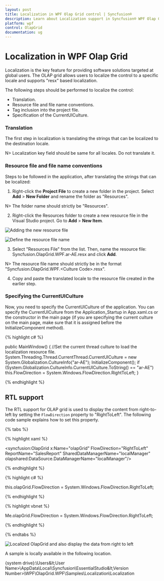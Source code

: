 ```yaml
---
layout: post
title: Localization in WPF Olap Grid control | Syncfusion®
description: Learn about Localization support in Syncfusion® WPF Olap Grid control, its elements and more details.
platform: wpf
control: OlapGrid
documentation: ug
---
```


# Localization in WPF Olap Grid

Localization is the key feature for providing software solutions targeted at global users. The OLAP grid allows users to localize the control to a specific locale and supports "resx" based localization.

The following steps should be performed to localize the control:

* Translation.
* Resource file and file name conventions.
* Tag inclusion into the project file.
* Specification of the CurrentUICulture.

### Translation

The first step in localization is translating the strings that can be localized to the destination locale.

N> Localization key field should be same for all locales. Do not translate it.

### Resource file and file name conventions

Steps to be followed in the application, after translating the strings that can be localized:

1. Right-click the **Project File** to create a new folder in the project. Select **Add** > **New Folder** and rename the folder as "Resources".

N> The folder name should strictly be "Resources".

2. Right-click the Resources folder to create a new resource file in the Visual Studio project. Go to **Add** > **New Item**.

![Adding the new resource file](Localization_images/Localization_img54.png)

![Define the resource file name](Localization_images/Localization_img55.png)

3. Select "Resources File" from the list. Then, name the resource file: Syncfusion.OlapGrid.WPF.ar-AE.resx and click **Add**.

N> The resource file name should strictly be in the format "Syncfusion.OlapGrid.WPF.&lt;Culture Code&gt;.resx".
   
4. Copy and paste the translated locale to the resource file created in the earlier step.

### Specifying the CurrentUICulture

Now, you need to specify the CurrentUICulture of the application. You can specify the CurrentUICulture from the Application_Startup in App.xaml.cs or the constructor in the main page (if you are specifying the current culture on the main page, make sure that it is assigned before the InitializeComponent method).

{% highlight c# %}
 
public MainWindow()
{
    //Set the current thread culture to load the localization resource file.    
    System.Threading.Thread.CurrentThread.CurrentUICulture = new System.Globalization.CultureInfo("ar-AE");
    InitializeComponent();
    if (System.Globalization.CultureInfo.CurrentUICulture.ToString() == "ar-AE") 
        this.FlowDirection = System.Windows.FlowDirection.RightToLeft;
}

{% endhighlight %}

## RTL support

The RTL support for OLAP grid is used to display the content from right-to-left by setting the `FlowDirection` property to "RightToLeft". The following code sample explains how to set this property.

{% tabs %}
  
{% highlight xaml %}

<syncfusion:OlapGrid x:Name="olapGrid" FlowDirection="RightToLeft" ReportName="SalesReport" SharedDataManagerName="localManager" olapshared:DataSource.DataManagerName="localManager"/>  

{% endhighlight %}

{% highlight c# %}

this.olapGrid.FlowDirection = System.Windows.FlowDirection.RightToLeft;

{% endhighlight %}

{% highlight vbnet %}

Me.olapGrid.FlowDirection = System.Windows.FlowDirection.RightToLeft;

{% endhighlight %}

{% endtabs %}

![Localized OlapGrid and also display the data from right to left](Localization_images/Localization_img53.png)

A sample is locally available in the following location.

{system drive}:\Users\&lt;User Name&gt;\AppData\Local\Syncfusion\EssentialStudio\&lt;Version Number&gt;\WPF\OlapGrid.WPF\Samples\Localization\Localization
